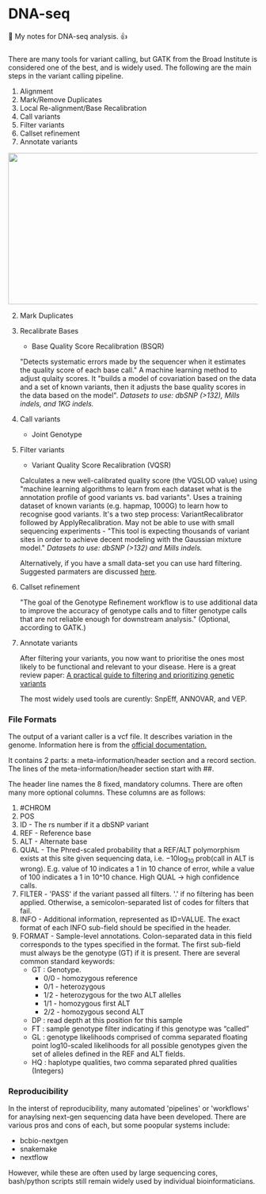 # DNA-seq

:notebook: My notes for DNA-seq analysis. :+1: 


### 

There are many tools for variant calling, but GATK from the Broad Institute is considered one of the best, and is widely used.
The following are the main steps in the variant calling pipeline.

1) Alignment
2) Mark/Remove Duplicates
3) Local Re-alignment/Base Recalibration
4) Call variants
5) Filter variants
6) Callset refinement 
7) Annotate variants


<img src="https://software.broadinstitute.org/gatk/img/BP_workflow_3.6.png" width="564" height="306"/>


2) Mark Duplicates
3) Recalibrate Bases
   - Base Quality Score Recalibration (BSQR)
   
   "Detects systematic errors made by the sequencer when it estimates the quality score of each base call."  A machine learning method to adjust qulaity scores. It "builds a model of covariation based on the data and a set of known variants, then it adjusts the base quality scores in the data based on the model". *Datasets to use: dbSNP (>132), Mills indels, and 1KG indels.*
   
4) Call variants
   - Joint Genotype

5) Filter variants
   - Variant Quality Score Recalibration (VQSR)

   Calculates a new well-calibrated quality score (the VQSLOD value) using "machine learning algorithms to learn from each dataset what is the annotation profile of good variants vs. bad variants". Uses a training dataset of known variants (e.g. hapmap, 1000G) to learn how to recognise good variants. It's a two step process: VariantRecalibrator followed by ApplyRecalibration. May not be able to use with small sequencing experiments - "This tool is expecting thousands of variant sites in order to achieve decent modeling with the Gaussian mixture model." *Datasets to use: dbSNP (>132) and Mills indels.* 
   
   Alternatively, if you have a small data-set you can use hard filtering. Suggested parmaters are discussed [here](https://software.broadinstitute.org/gatk/documentation/article.php?id=3225).
   
   
6) Callset refinement

   "The goal of the Genotype Refinement workflow is to use additional data to improve the accuracy of genotype calls and to filter genotype calls that are not reliable enough for downstream analysis." (Optional, according to GATK.)

   

7) Annotate variants

   After filtering your variants, you now want to prioritise the ones most likely to be functional and relevant to your disease. Here is a great review paper: [A practical guide to filtering and prioritizing genetic variants](https://www.biotechniques.com/BiotechniquesJournal/2017/January/A-practical-guide-to-filtering-and-prioritizing-genetic-variants/biotechniques-365454.html?pageNum=1)

   The most widely used tools are curently: SnpEff, ANNOVAR, and VEP.

### File Formats

The output of a variant caller is a vcf file. It describes variation in the genome.  Information here is from the [official documentation.](http://samtools.github.io/hts-specs/VCFv4.3.pdf)

It contains 2 parts: a meta-information/header section and a record section. The lines of the meta-information/header section start with ##.

The header line names the 8 fixed, mandatory columns. There are often many more optional columns. These columns are as follows: 

1. #CHROM
2. POS
3. ID - The rs number if it a dbSNP variant
4. REF - Reference base
5. ALT - Alternate base
6. QUAL - The Phred-scaled probability that a REF/ALT polymorphism exists at this site given sequencing data, i.e. −10log<sub>10</sub> prob(call in ALT is wrong). E.g. value of 10 indicates a 1 in 10 chance of error, while a value of 100 indicates a 1 in 10^10 chance. High QUAL -> high confidence calls.
7. FILTER - 'PASS' if the variant passed all filters. '.' if no filtering has been applied. Otherwise, a semicolon-separated list of codes for filters that fail.
8. INFO - Additional information, represented as ID=VALUE. The exact format of each INFO sub-field should be specified in the header.
9. FORMAT - Sample-level annotations. Colon-separated data in this field corresponds to the types specified in the format. The first sub-field must always be the genotype (GT) if it is present. There are several common standard keywords:
    * GT : Genotype. 
      - 0/0 - homozygous reference
      - 0/1 - heterozygous
      - 1/2 - heterozygous for the two ALT allelles
      - 1/1 - homozygous first ALT
      - 2/2 - homozygous second ALT
    * DP : read depth at this position for this sample
    * FT : sample genotype filter indicating if this genotype was “called”
    * GL : genotype likelihoods comprised of comma separated floating point log10-scaled likelihoods for all possible genotypes given the set of alleles defined in the REF and ALT fields.
    * HQ : haplotype qualities, two comma separated phred qualities (Integers)



### Reproducibility

In the interst of reproducibility, many automated 'pipelines' or 'workflows' for anaylsing next-gen sequencing data have been developed. There are various pros and cons of each, but some poopular systems include:

* bcbio-nextgen
* snakemake
* nextflow

However, while these are often used by large sequencing cores, bash/python scripts still remain widely used by individual bioinformaticians.
